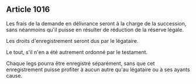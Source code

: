 Article 1016
----
Les frais de la demande en délivrance seront à la charge de la succession, sans
néanmoins qu'il puisse en résulter de réduction de la réserve légale.

Les droits d'enregistrement seront dus par le légataire.

Le tout, s'il n'en a été autrement ordonné par le testament.

Chaque legs pourra être enregistré séparément, sans que cet enregistrement
puisse profiter à aucun autre qu'au légataire ou à ses ayants cause.
